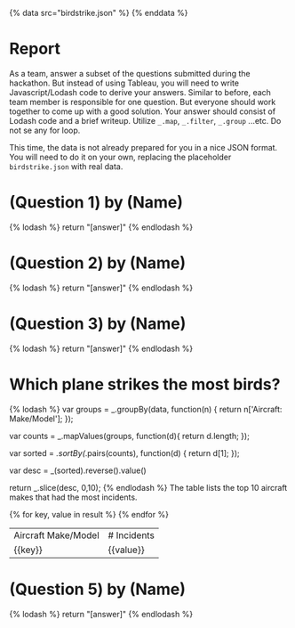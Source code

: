 {% data src="birdstrike.json" %}
{% enddata %}

# Report

As a team, answer a subset of the questions submitted during the hackathon.
But instead of using Tableau, you will need to write Javascript/Lodash code
to derive your answers. Similar to before, each team member is responsible for
one question. But everyone should work together to come up with a good solution.
Your answer should consist of Lodash code and a brief writeup.
Utilize `_.map`, `_.filter`, `_.group` ...etc. Do not se any for loop.

This time, the data is not already prepared for you in a nice JSON format. You
will need to do it on your own, replacing the placeholder `birdstrike.json` with
real data.

# (Question 1) by (Name)

{% lodash %}
return "[answer]"
{% endlodash %}


# (Question 2) by (Name)

{% lodash %}
return "[answer]"
{% endlodash %}


# (Question 3) by (Name)

{% lodash %}
return "[answer]"
{% endlodash %}

# Which plane strikes the most birds? 

{% lodash %}
var groups = _.groupBy(data, function(n) {
    return n['Aircraft: Make/Model'];
});

var counts = _.mapValues(groups, function(d){
    return d.length;
});

var sorted = _.sortBy(_.pairs(counts), function(d) {
    return d[1];
});

var desc = _(sorted).reverse().value()

return _.slice(desc, 0,10);
{% endlodash %}
The table lists the top 10 aircraft makes that had the most incidents. 
<table><tr><td>Aircraft Make/Model</td>
	<td># Incidents</td></tr>
{% for key, value in result %}
    <tr>
        <td>{{key}}</td>
        <td>{{value}}</td>
    </tr>
{% endfor %}
</table>

# (Question 5) by (Name)

{% lodash %}
return "[answer]"
{% endlodash %}

